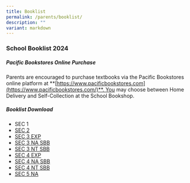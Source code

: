 ```yaml
---
title: Booklist
permalink: /parents/booklist/
description: ""
variant: markdown
---
```

### **School Booklist 2024**

#####  **Pacific Bookstores Online Purchase**
Parents are encouraged to purchase textbooks via the Pacific Bookstores online platform at **[https://www.pacificbookstores.com](https://www.pacificbookstores.com/)**. You may choose between Home Delivery and Self-Collection at the School Bookshop.

##### **Booklist Download**
* SEC 1
* [SEC 2](/files/2025%20Booklist/S2_Booklist_2025.pdf)
* [SEC 3 EXP](/files/2025%20Booklist/S3_EX_Booklist_2025.pdf)
* [SEC 3 NA SBB](/files/2025%20Booklist/S3_NA_SBB_Booklist_2025.pdf)
* [SEC 3 NT SBB](/files/2025%20Booklist/S3_NT_SBB_Booklist_2025.pdf)
* [SEC 4 EXP](/files/2025%20Booklist/S4_EX_Booklist_2025.pdf)
* [SEC 4 NA SBB](/files/2025%20Booklist/S4_NA_SBB_Booklist_2025.pdf)
* [SEC 4 NT SBB](/files/2025%20Booklist/S4_NT_SBB_Booklist_2025.pdf)
* [SEC 5 NA](/files/2025%20Booklist/S5_NA_Booklist_2025.pdf)